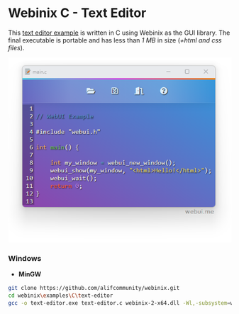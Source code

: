 
# Webinix C - Text Editor

This [text editor example](https://github.com/alifcommunity/webinix/tree/main/examples/C/text-editor) is written in C using Webinix as the GUI library. The final executable is portable and has less than _1 MB_ in size (_+html and css files_).

![ScreenShot](webinix_c_example.png)

### Windows

- **MinGW**
```sh
git clone https://github.com/alifcommunity/webinix.git
cd webinix\examples\C\text-editor
gcc -o text-editor.exe text-editor.c webinix-2-x64.dll -Wl,-subsystem=windows -lcomdlg32
```
